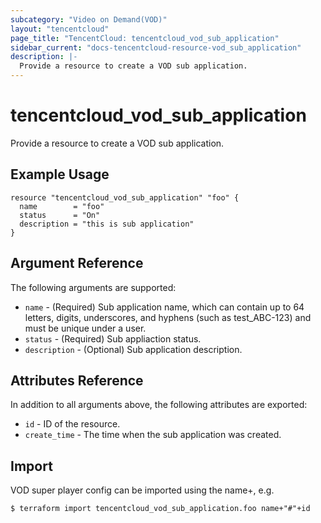 ```yaml
---
subcategory: "Video on Demand(VOD)"
layout: "tencentcloud"
page_title: "TencentCloud: tencentcloud_vod_sub_application"
sidebar_current: "docs-tencentcloud-resource-vod_sub_application"
description: |-
  Provide a resource to create a VOD sub application.
---
```


# tencentcloud_vod_sub_application

Provide a resource to create a VOD sub application.

## Example Usage

```hcl
resource "tencentcloud_vod_sub_application" "foo" {
  name        = "foo"
  status      = "On"
  description = "this is sub application"
}
```

## Argument Reference

The following arguments are supported:

* `name` - (Required) Sub application name, which can contain up to 64 letters, digits, underscores, and hyphens (such as test_ABC-123) and must be unique under a user.
* `status` - (Required) Sub appliaction status.
* `description` - (Optional) Sub application description.

## Attributes Reference

In addition to all arguments above, the following attributes are exported:

* `id` - ID of the resource.
* `create_time` - The time when the sub application was created.


## Import

VOD super player config can be imported using the name+, e.g.

```
$ terraform import tencentcloud_vod_sub_application.foo name+"#"+id
```

